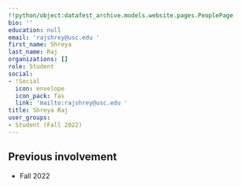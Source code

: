 ```yaml
---
!!python/object:datafest_archive.models.website.pages.PeoplePage
bio: ''
education: null
email: 'rajshrey@usc.edu '
first_name: Shreya
last_name: Raj
organizations: []
role: Student
social:
- !Social
  icon: envelope
  icon_pack: fas
  link: 'mailto:rajshrey@usc.edu '
title: Shreya Raj
user_groups:
- Student (Fall 2022)
---
```



## Previous involvement

* Fall 2022

